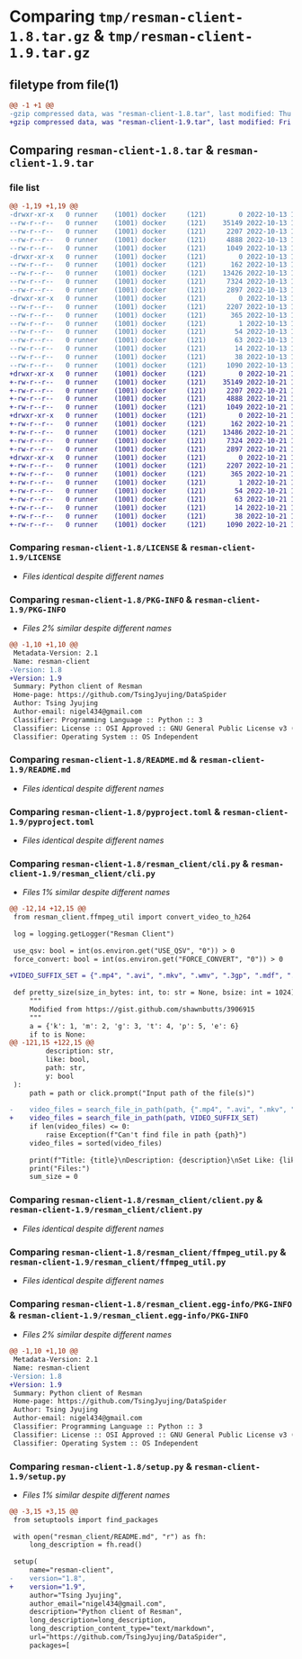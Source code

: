 # Comparing `tmp/resman-client-1.8.tar.gz` & `tmp/resman-client-1.9.tar.gz`

## filetype from file(1)

```diff
@@ -1 +1 @@
-gzip compressed data, was "resman-client-1.8.tar", last modified: Thu Oct 13 10:00:49 2022, max compression
+gzip compressed data, was "resman-client-1.9.tar", last modified: Fri Oct 21 14:56:31 2022, max compression
```

## Comparing `resman-client-1.8.tar` & `resman-client-1.9.tar`

### file list

```diff
@@ -1,19 +1,19 @@
-drwxr-xr-x   0 runner    (1001) docker     (121)        0 2022-10-13 10:00:49.883673 resman-client-1.8/
--rw-r--r--   0 runner    (1001) docker     (121)    35149 2022-10-13 10:00:37.000000 resman-client-1.8/LICENSE
--rw-r--r--   0 runner    (1001) docker     (121)     2207 2022-10-13 10:00:49.883673 resman-client-1.8/PKG-INFO
--rw-r--r--   0 runner    (1001) docker     (121)     4888 2022-10-13 10:00:37.000000 resman-client-1.8/README.md
--rw-r--r--   0 runner    (1001) docker     (121)     1049 2022-10-13 10:00:37.000000 resman-client-1.8/pyproject.toml
-drwxr-xr-x   0 runner    (1001) docker     (121)        0 2022-10-13 10:00:49.879672 resman-client-1.8/resman_client/
--rw-r--r--   0 runner    (1001) docker     (121)      162 2022-10-13 10:00:37.000000 resman-client-1.8/resman_client/__init__.py
--rw-r--r--   0 runner    (1001) docker     (121)    13426 2022-10-13 10:00:37.000000 resman-client-1.8/resman_client/cli.py
--rw-r--r--   0 runner    (1001) docker     (121)     7324 2022-10-13 10:00:37.000000 resman-client-1.8/resman_client/client.py
--rw-r--r--   0 runner    (1001) docker     (121)     2897 2022-10-13 10:00:37.000000 resman-client-1.8/resman_client/ffmpeg_util.py
-drwxr-xr-x   0 runner    (1001) docker     (121)        0 2022-10-13 10:00:49.883673 resman-client-1.8/resman_client.egg-info/
--rw-r--r--   0 runner    (1001) docker     (121)     2207 2022-10-13 10:00:49.000000 resman-client-1.8/resman_client.egg-info/PKG-INFO
--rw-r--r--   0 runner    (1001) docker     (121)      365 2022-10-13 10:00:49.000000 resman-client-1.8/resman_client.egg-info/SOURCES.txt
--rw-r--r--   0 runner    (1001) docker     (121)        1 2022-10-13 10:00:49.000000 resman-client-1.8/resman_client.egg-info/dependency_links.txt
--rw-r--r--   0 runner    (1001) docker     (121)       54 2022-10-13 10:00:49.000000 resman-client-1.8/resman_client.egg-info/entry_points.txt
--rw-r--r--   0 runner    (1001) docker     (121)       63 2022-10-13 10:00:49.000000 resman-client-1.8/resman_client.egg-info/requires.txt
--rw-r--r--   0 runner    (1001) docker     (121)       14 2022-10-13 10:00:49.000000 resman-client-1.8/resman_client.egg-info/top_level.txt
--rw-r--r--   0 runner    (1001) docker     (121)       38 2022-10-13 10:00:49.883673 resman-client-1.8/setup.cfg
--rw-r--r--   0 runner    (1001) docker     (121)     1090 2022-10-13 10:00:37.000000 resman-client-1.8/setup.py
+drwxr-xr-x   0 runner    (1001) docker     (121)        0 2022-10-21 14:56:31.060979 resman-client-1.9/
+-rw-r--r--   0 runner    (1001) docker     (121)    35149 2022-10-21 14:56:23.000000 resman-client-1.9/LICENSE
+-rw-r--r--   0 runner    (1001) docker     (121)     2207 2022-10-21 14:56:31.060979 resman-client-1.9/PKG-INFO
+-rw-r--r--   0 runner    (1001) docker     (121)     4888 2022-10-21 14:56:23.000000 resman-client-1.9/README.md
+-rw-r--r--   0 runner    (1001) docker     (121)     1049 2022-10-21 14:56:23.000000 resman-client-1.9/pyproject.toml
+drwxr-xr-x   0 runner    (1001) docker     (121)        0 2022-10-21 14:56:31.056979 resman-client-1.9/resman_client/
+-rw-r--r--   0 runner    (1001) docker     (121)      162 2022-10-21 14:56:23.000000 resman-client-1.9/resman_client/__init__.py
+-rw-r--r--   0 runner    (1001) docker     (121)    13486 2022-10-21 14:56:23.000000 resman-client-1.9/resman_client/cli.py
+-rw-r--r--   0 runner    (1001) docker     (121)     7324 2022-10-21 14:56:23.000000 resman-client-1.9/resman_client/client.py
+-rw-r--r--   0 runner    (1001) docker     (121)     2897 2022-10-21 14:56:23.000000 resman-client-1.9/resman_client/ffmpeg_util.py
+drwxr-xr-x   0 runner    (1001) docker     (121)        0 2022-10-21 14:56:31.060979 resman-client-1.9/resman_client.egg-info/
+-rw-r--r--   0 runner    (1001) docker     (121)     2207 2022-10-21 14:56:30.000000 resman-client-1.9/resman_client.egg-info/PKG-INFO
+-rw-r--r--   0 runner    (1001) docker     (121)      365 2022-10-21 14:56:31.000000 resman-client-1.9/resman_client.egg-info/SOURCES.txt
+-rw-r--r--   0 runner    (1001) docker     (121)        1 2022-10-21 14:56:30.000000 resman-client-1.9/resman_client.egg-info/dependency_links.txt
+-rw-r--r--   0 runner    (1001) docker     (121)       54 2022-10-21 14:56:30.000000 resman-client-1.9/resman_client.egg-info/entry_points.txt
+-rw-r--r--   0 runner    (1001) docker     (121)       63 2022-10-21 14:56:30.000000 resman-client-1.9/resman_client.egg-info/requires.txt
+-rw-r--r--   0 runner    (1001) docker     (121)       14 2022-10-21 14:56:30.000000 resman-client-1.9/resman_client.egg-info/top_level.txt
+-rw-r--r--   0 runner    (1001) docker     (121)       38 2022-10-21 14:56:31.060979 resman-client-1.9/setup.cfg
+-rw-r--r--   0 runner    (1001) docker     (121)     1090 2022-10-21 14:56:23.000000 resman-client-1.9/setup.py
```

### Comparing `resman-client-1.8/LICENSE` & `resman-client-1.9/LICENSE`

 * *Files identical despite different names*

### Comparing `resman-client-1.8/PKG-INFO` & `resman-client-1.9/PKG-INFO`

 * *Files 2% similar despite different names*

```diff
@@ -1,10 +1,10 @@
 Metadata-Version: 2.1
 Name: resman-client
-Version: 1.8
+Version: 1.9
 Summary: Python client of Resman
 Home-page: https://github.com/TsingJyujing/DataSpider
 Author: Tsing Jyujing
 Author-email: nigel434@gmail.com
 Classifier: Programming Language :: Python :: 3
 Classifier: License :: OSI Approved :: GNU General Public License v3 (GPLv3)
 Classifier: Operating System :: OS Independent
```

### Comparing `resman-client-1.8/README.md` & `resman-client-1.9/README.md`

 * *Files identical despite different names*

### Comparing `resman-client-1.8/pyproject.toml` & `resman-client-1.9/pyproject.toml`

 * *Files identical despite different names*

### Comparing `resman-client-1.8/resman_client/cli.py` & `resman-client-1.9/resman_client/cli.py`

 * *Files 1% similar despite different names*

```diff
@@ -12,14 +12,15 @@
 from resman_client.ffmpeg_util import convert_video_to_h264
 
 log = logging.getLogger("Resman Client")
 
 use_qsv: bool = int(os.environ.get("USE_QSV", "0")) > 0
 force_convert: bool = int(os.environ.get("FORCE_CONVERT", "0")) > 0
 
+VIDEO_SUFFIX_SET = {".mp4", ".avi", ".mkv", ".wmv", ".3gp", ".mdf", ".rm", ".rmvb", ".mpg"}
 
 def pretty_size(size_in_bytes: int, to: str = None, bsize: int = 1024):
     """
     Modified from https://gist.github.com/shawnbutts/3906915
     """
     a = {'k': 1, 'm': 2, 'g': 3, 't': 4, 'p': 5, 'e': 6}
     if to is None:
@@ -121,15 +122,15 @@
         description: str,
         like: bool,
         path: str,
         y: bool
 ):
     path = path or click.prompt("Input path of the file(s)")
 
-    video_files = search_file_in_path(path, {".mp4", ".avi", ".mkv", ".wmv", ".3gp", ".mdf"})
+    video_files = search_file_in_path(path, VIDEO_SUFFIX_SET)
     if len(video_files) <= 0:
         raise Exception(f"Can't find file in path {path}")
     video_files = sorted(video_files)
 
     print(f"Title: {title}\nDescription: {description}\nSet Like: {like}")
     print("Files:")
     sum_size = 0
```

### Comparing `resman-client-1.8/resman_client/client.py` & `resman-client-1.9/resman_client/client.py`

 * *Files identical despite different names*

### Comparing `resman-client-1.8/resman_client/ffmpeg_util.py` & `resman-client-1.9/resman_client/ffmpeg_util.py`

 * *Files identical despite different names*

### Comparing `resman-client-1.8/resman_client.egg-info/PKG-INFO` & `resman-client-1.9/resman_client.egg-info/PKG-INFO`

 * *Files 2% similar despite different names*

```diff
@@ -1,10 +1,10 @@
 Metadata-Version: 2.1
 Name: resman-client
-Version: 1.8
+Version: 1.9
 Summary: Python client of Resman
 Home-page: https://github.com/TsingJyujing/DataSpider
 Author: Tsing Jyujing
 Author-email: nigel434@gmail.com
 Classifier: Programming Language :: Python :: 3
 Classifier: License :: OSI Approved :: GNU General Public License v3 (GPLv3)
 Classifier: Operating System :: OS Independent
```

### Comparing `resman-client-1.8/setup.py` & `resman-client-1.9/setup.py`

 * *Files 1% similar despite different names*

```diff
@@ -3,15 +3,15 @@
 from setuptools import find_packages
 
 with open("resman_client/README.md", "r") as fh:
     long_description = fh.read()
 
 setup(
     name="resman-client",
-    version="1.8",
+    version="1.9",
     author="Tsing Jyujing",
     author_email="nigel434@gmail.com",
     description="Python client of Resman",
     long_description=long_description,
     long_description_content_type="text/markdown",
     url="https://github.com/TsingJyujing/DataSpider",
     packages=[
```

